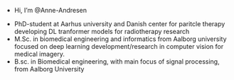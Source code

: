 -  Hi, I’m @Anne-Andresen 

* PhD-student at Aarhus university and Danish center for paritcle therapy developing DL tranformer models for radiotherapy research 
* M.Sc. in biomedical engineering and informatics from Aalborg university focused on deep learning development/research in computer vision for medical imagery. 
* B.sc. in Biomedical engineering, with main focus of signal processing, from Aalborg University
<!---
Anne-Andresen/Anne-Andresen is a ✨ special ✨ repository because its `README.md` (this file) appears on your GitHub profile.
You can click the Preview link to take a look at your changes.
--->
